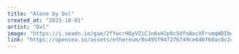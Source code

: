 ```yaml
---
title: "Alone by Dxl"
created_at: "2023-18-01"
artist: "Dxl"
image: "https://i.seadn.io/gae/2fYwcrHQyVZiCJnAxHJp0c5dfnAocXFrsmqWDIbwDfRPBaaPXODmykkveDvoVN8Q2wGph0bsprG9bS5AYC6JRjjYxO5-M3DWuZJLcg?auto=format&w=1000"
link: "https://opensea.io/assets/ethereum/0x495f947276749ce646f68ac8c248420045cb7b5e/30308823913561844783078551781671602747242701333062520195828502945272631918602"
---
```

